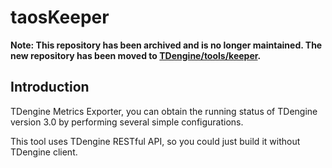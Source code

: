 # taosKeeper

**Note: This repository has been archived and is no longer maintained. The new repository has been moved to [TDengine/tools/keeper](https://github.com/taosdata/TDengine/tree/main/tools/keeper).**

## Introduction

TDengine Metrics Exporter, you can obtain the running status of TDengine version 3.0 by performing several simple configurations.

This tool uses TDengine RESTful API, so you could just build it without TDengine client.
